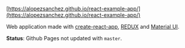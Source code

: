 [https://alopezsanchez.github.io/react-example-app/](https://alopezsanchez.github.io/react-example-app/)

Web application made with [create-react-app](https://github.com/facebookincubator/create-react-app), [REDUX](http://redux.js.org/) and [Material UI](http://www.material-ui.com/).



**Status**: Github Pages not updated with `master`.
